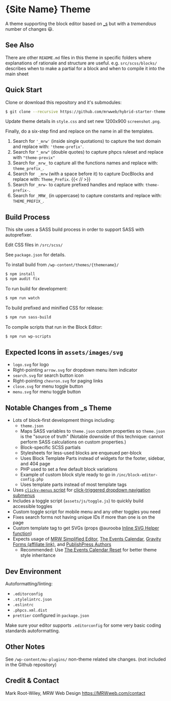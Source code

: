 <!-- markdownlint-disable MD014 -->
# {Site Name} Theme

A theme supporting the block editor based on [_s](https://github.com/Automattic/_s/) but with a _tremendous_ number of changes 😃.

## See Also

There are other `README.md` files in this theme in specific folders where explanations of rationale and structure are useful. e.g. `src/scss/blocks/` describes when to make a partial for a block and when to compile it into the main sheet

## Quick Start

Clone or download this repository and it's submodules:

```sh
$ git clone --recursive https://github.com/mrwweb/hybrid-starter-theme.git <THEME_FOLDER_NAME>
```

Update theme details in `style.css` and set new 1200x900 `screenshot.png`.

Finally, do a six-step find and replace on the name in all the templates.

1. Search for `'_mrw'` (inside single quotations) to capture the text domain and replace with: `'theme-prefix'`.
2. Search for `"_mrw"` (double quotes) to capture phpcs ruleset and replace with `"theme-previx"`
3. Search for `_mrw_` to capture all the functions names and replace with: `theme_prefix_`.
4. Search for ` _mrw` (with a space before it) to capture DocBlocks and replace with: `Theme_Prefix`. {{< /_<!-- markdownlint-disable -->_/ >}}
5. Search for `_mrw-` to capture prefixed handles and replace with: `theme-prefix-`.
6. Search for `_MRW_` (in uppercase) to capture constants and replace with: `THEME_PREFIX_`.

## Build Process

This site uses a SASS build process in order to support SASS with autoprefixer.

Edit CSS files in `/src/scss/`

See `package.json` for details.

To install build from `/wp-content/themes/{themename}/`

```sh
$ npm install
$ npm audit fix
```

To run build for development:

```sh
$ npm run watch
```

To build prefixed and minified CSS for release:

```sh
$ npm run sass-build
```

To compile scripts that run in the Block Editor:

```sh
$ npm run wp-scripts
```

## Expected Icons in `assets/images/svg`

- `logo.svg` for logo
- Right-pointing `arrow.svg` for dropdown menu item indicator
- `search.svg` for search button icon
- Right-pointing `chevron.svg` for paging links
- `close.svg` for menu toggle button
- `menu.svg` for menu toggle button

## Notable Changes from _s Theme

- Lots of block-first development things including:
  - `theme.json`
  - Maps SASS variables to `theme.json` custom properties so `theme.json` is the "source of truth" (Notable downside of this technique: cannot perform SASS calculations on custom properties.)
  - Block-specific SCSS partials
  - Stylesheets for less-used blocks are enqueued per-block
  - Uses Block Template Parts instead of widgets for the footer,  sidebar, and 404 page
  - PHP used to set a few default block variations
  - Example of custom block style ready to go in `/inc/block-editor-config.php`
  - Uses template parts instead of most template tags
- Uses [`clicky-menus` script](https://github.com/mrwweb/clicky-menus) for [click-triggered dropdown navigation submenus](https://css-tricks.com/in-praise-of-the-unambiguous-click-menu/)
- Includes a toggle script (`assets/js/toggle.js`) to quickly build accessible toggles
- Custom toggle script for mobile menu and any other toggles you need
- Fixes search forms not having unique IDs if more than one is on the page
- Custom template tag to get SVGs (props @aurooba [Inline SVG Helper function](https://aurooba.com/inline-svgs-in-your-wordpress-code-with-this-helper-function/))
- Expects usage of [MRW Simplified Editor](https://wordpress.org/plugins/mrw-web-design-simple-tinymce), [The Events Calendar](https://wordpress.org/plugins/the-events-calendar/), [Gravity Forms (affiliate link)](https://gravityforms.pxf.io/NkoRO1), and [PublishPress Authors](https://wordpress.org/plugins/publishpress-authors/)
  - Recommended: Use [The Events Calendar Reset](https://github.com/mrwweb/the-events-calendar-reset/) for better theme style inheritance

## Dev Environment

Autoformatting/linting:

- `.editorconfig`
- `.stylelintrc.json`
- `.eslintrc`
- `.phpcs.xml.dist`
- `prettier` configured in `package.json`

Make sure your editor supports `.editorconfig` for some very basic coding standards autoformatting.

## Other Notes

See `/wp-content/mu-plugins/` non-theme related site changes. (not included in the Github repository)

## Credit & Contact

Mark Root-Wiley, MRW Web Design
<https://MRWweb.com/contact>
